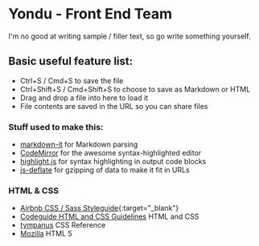 # Yondu - Front End Team
I'm no good at writing sample / filler text, so go write something yourself.

## Basic useful feature list:

 * Ctrl+S / Cmd+S to save the file
 * Ctrl+Shift+S / Cmd+Shift+S to choose to save as Markdown or HTML
 * Drag and drop a file into here to load it
 * File contents are saved in the URL so you can share files



### Stuff used to make this:

 * [markdown-it](https://github.com/markdown-it/markdown-it) for Markdown parsing
 * [CodeMirror](http://codemirror.net/) for the awesome syntax-highlighted editor
 * [highlight.js](http://softwaremaniacs.org/soft/highlight/en/) for syntax highlighting in output code blocks
 * [js-deflate](https://github.com/dankogai/js-deflate) for gzipping of data to make it fit in URLs

###  HTML & CSS
 * [Airbnb CSS / Sass Styleguide](https://github.com/airbnb/css){:target="_blank"}
 * [Codeguide HTML and CSS Guidelines](http://codeguide.co/) HTML and CSS
 * [tympanus](https://tympanus.net/codrops/css_reference/) CSS Reference
 * [Mozilla](https://developer.mozilla.org/en-US/docs/Web/Guide/HTML/HTML5) HTML 5

